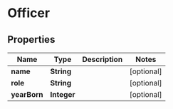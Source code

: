 # Officer

## Properties
Name | Type | Description | Notes
------------ | ------------- | ------------- | -------------
**name** | **String** |  |  [optional]
**role** | **String** |  |  [optional]
**yearBorn** | **Integer** |  |  [optional]
